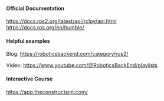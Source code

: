 #### Official Documentation
https://docs.ros2.org/latest/api/rclpy/api.html
https://docs.ros.org/en/humble/

#### Helpful examples
Blog: https://roboticsbackend.com/category/ros2/

Video: https://www.youtube.com/@RoboticsBackEnd/playlists

#### Interactive Course
https://app.theconstructsim.com/